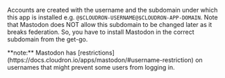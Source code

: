 Accounts are created with the username and the subdomain under which this app is installed
 e.g. `@$CLOUDRON-USERNAME@$CLOUDRON-APP-DOMAIN`. Note that Mastodon does NOT allow this subdomain
to be changed later as it breaks federation. So, you have to install Mastodon in the correct
subdomain from the get-go.

<sso>
**note:** Mastodon has [restrictions](https://docs.cloudron.io/apps/mastodon/#username-restriction) on usernames
that might prevent some users from logging in.
</sso>

